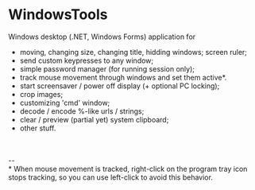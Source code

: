 # WindowsTools

Windows desktop (.NET, Windows Forms) application for<br>
- moving, changing size, changing title, hidding windows; screen ruler;<br>
- send custom keypresses to any window;<br>
- simple password manager (for running session only);<br>
- track mouse movement through windows and set them active&#42;.<br>
- start screensaver / power off display (+ optional PC locking);<br>
- crop images;<br>
- customizing 'cmd' window;<br>
- decode / encode %-like urls / strings;
- clear / preview (partial yet) system clipboard;<br>
- other stuff.<br>
<br>
<br>
--
<br>
&#42; When mouse movement is tracked, right-click on the program tray icon stops tracking, so you can use left-click to avoid this behavior.
